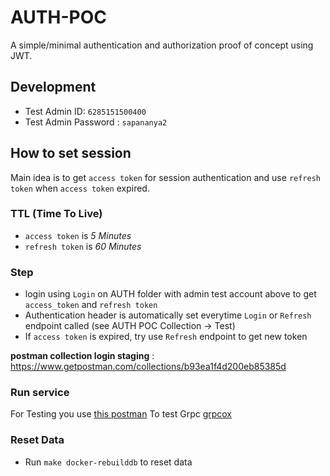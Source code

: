 # AUTH-POC
A simple/minimal authentication and authorization proof of concept using JWT.

## Development
- Test Admin ID: `6285151500400`
- Test Admin Password : `sapananya2`

## How to set session
Main idea is to get `access token` for session authentication and use `refresh token` when `access token` expired.

### TTL (Time To Live)
- `access token` is *5 Minutes*
- `refresh token` is *60 Minutes*

### Step
- login using `Login` on AUTH folder with admin test account above to get `access_token` and `refresh token`
- Authentication header is automatically set everytime `Login` or `Refresh` endpoint called (see AUTH POC Collection -> Test)
- If `access token` is expired, try use `Refresh` endpoint to get new token

**postman collection login staging** : https://www.getpostman.com/collections/b93ea1f4d200eb85385d


### Run service
For Testing you use [this postman](https://github.com/adepuu/auth-poc/blob/main/files/documents/AuthPOC.postman_collection.json)
To test Grpc  [grpcox](https://github.com/gusaul/grpcox)

### Reset Data
- Run `make docker-rebuilddb` to reset data
